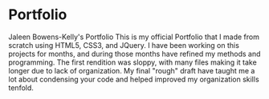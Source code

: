 # Portfolio
Jaleen Bowens-Kelly's Portfolio
This is my official Portfolio that I made from scratch using HTML5, CSS3, and JQuery. I have been working on this projects for months, and during those months have refined my methods and programming. The first rendition was sloppy, with many files making it take longer due to lack of organization. My final "rough" draft have taught me a lot about condensing your code and helped improved my organization skills tenfold.
